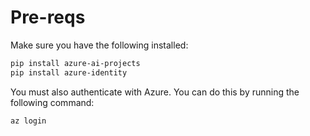 # Pre-reqs

Make sure you have the following installed:

```bash
pip install azure-ai-projects
pip install azure-identity
```

You must also authenticate with Azure. You can do this by running the following command:

```bash
az login
```